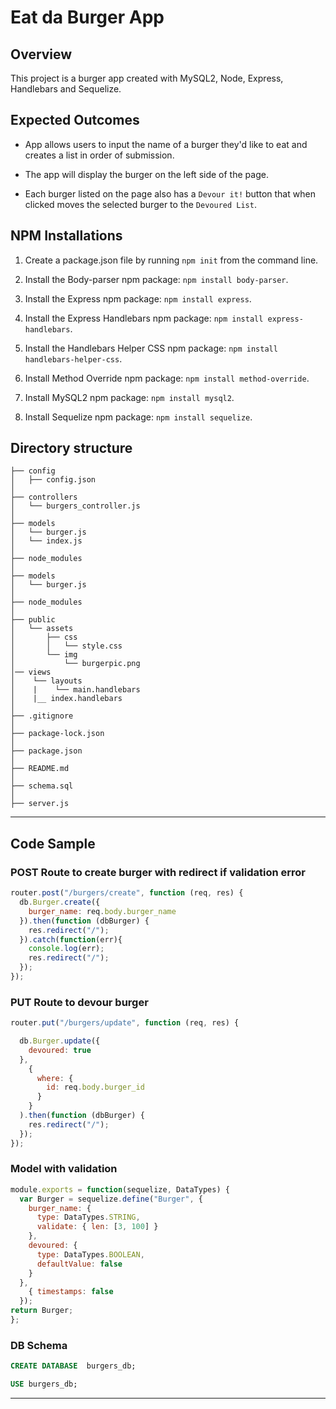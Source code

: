 # Eat da Burger App

## Overview

This project is a burger app created with MySQL2, Node, Express, Handlebars and Sequelize.

## Expected Outcomes

* App allows users to input the name of a burger they'd like to eat and creates a list in order of submission.

* The app will display the burger on the left side of the page.

* Each burger listed on the page also has a `Devour it!` button that when clicked moves the selected burger to the `Devoured List`.

## NPM Installations

1. Create a package.json file by running `npm init` from the command line.

2. Install the Body-parser npm package: `npm install body-parser`. 

3. Install the Express npm package: `npm install express`.

4. Install the Express Handlebars npm package: `npm install express-handlebars`.

5. Install the Handlebars Helper CSS npm package: `npm install handlebars-helper-css`.

6. Install Method Override npm package: `npm install method-override`.

7. Install MySQL2 npm package: `npm install mysql2`.

8. Install Sequelize npm package: `npm install sequelize`.

## Directory structure

```
├── config
│   ├── config.json
│ 
├── controllers
│   └── burgers_controller.js
│
├── models
│   └── burger.js
│   └── index.js
│
├── node_modules
│
├── models
│   └── burger.js
│ 
├── node_modules
│
├── public
│   └── assets
│       ├── css
│       │   └── style.css
│       └── img
│           └── burgerpic.png
│── views
│    └── layouts
│    |    └── main.handlebars
│    |__ index.handlebars
│
├── .gitignore   
│
├── package-lock.json
│
├── package.json
│
├── README.md
│   
├── schema.sql
│
├── server.js
```
- - -
## Code Sample

### POST Route to create burger with redirect if validation error
```javascript
router.post("/burgers/create", function (req, res) {
  db.Burger.create({
    burger_name: req.body.burger_name
  }).then(function (dbBurger) {
    res.redirect("/");
  }).catch(function(err){
    console.log(err);
    res.redirect("/");
  });
});
```

### PUT Route to devour burger
```javascript
router.put("/burgers/update", function (req, res) {

  db.Burger.update({
    devoured: true
  },
    {
      where: {
        id: req.body.burger_id
      }
    }
  ).then(function (dbBurger) {
    res.redirect("/");
  });
});
```

### Model with validation
```javascript
module.exports = function(sequelize, DataTypes) {
  var Burger = sequelize.define("Burger", {
    burger_name: {
      type: DataTypes.STRING,
      validate: { len: [3, 100] }
    },
    devoured: {
      type: DataTypes.BOOLEAN,
      defaultValue: false
    }
  },
    { timestamps: false 
  });
return Burger;
};
```

### DB Schema
```sql
CREATE DATABASE  burgers_db;

USE burgers_db;
```
---